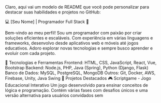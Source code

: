 
Claro, aqui vai um modelo de README que você pode personalizar para destacar suas habilidades e projetos no GitHub:

💻 [Seu Nome] | Programador Full Stack 🚀

Bem-vindo ao meu perfil! Sou um programador com paixão por criar soluções eficientes e escaláveis. Com experiência em várias linguagens e frameworks, desenvolvo desde aplicativos web e móveis até jogos educativos. Adoro explorar novas tecnologias e sempre busco aprender e evoluir com cada projeto.

🔧 Tecnologias e Ferramentas
Frontend: HTML, CSS, JavaScript, React, Vue, Bootstrap
Backend: Node.js, PHP, Java (Spring), Python (Django, Flask)
Banco de Dados: MySQL, PostgreSQL, MongoDB
Outros: Git, Docker, AWS, Firebase, Unity, Java Swing
🚀 Projetos Destacados
🎮 Scriptgame - Jogo Educacional Interativo
Um jogo desenvolvido para ensinar conceitos de lógica e programação. Contém várias fases com desafios únicos e uma versão alternativa para usuários convidados sem
